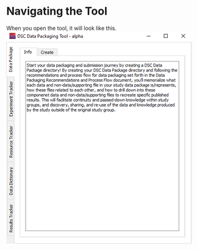 # Navigating the Tool

When you open the tool, it will look like this.
![](docs/app-screenshots/first-look.PNG)